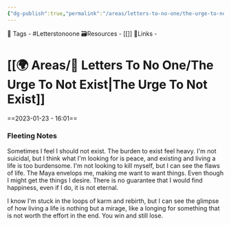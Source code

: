 ```yaml
---
{"dg-publish":true,"permalink":"/areas/letters-to-no-one/the-urge-to-not-exist/","dgPassFrontmatter":true,"noteIcon":"1","created":"2023-11-14T21:08:39.995+05:30","updated":"2023-12-12T01:09:13.932+05:30"}
---
```


🧶 Tags - #Letterstonoone 
🗃Resources - [[]]
 🔗Links - 
# [[🌍 Areas/📧  Letters To No One/The Urge To Not Exist\|The Urge To Not Exist]]
==2023-01-23 - 16:01==
### Fleeting Notes
Sometimes I feel I should not exist. The burden to exist feel heavy. I'm not suicidal, but I think what I'm looking for is peace, and existing and living a life is too burdensome. I'm not looking to kill myself, but I can see the flaws of life. The Maya envelops me, making me want to want things. Even though I might get the things I desire. There is no guarantee that I would find happiness, even if I do, it is not eternal.

I know I'm stuck in the loops of karm and rebirth, but I can see the glimpse of how living a life is nothing but a mirage, like a longing for something that is not worth the effort in the end. You win and still lose.